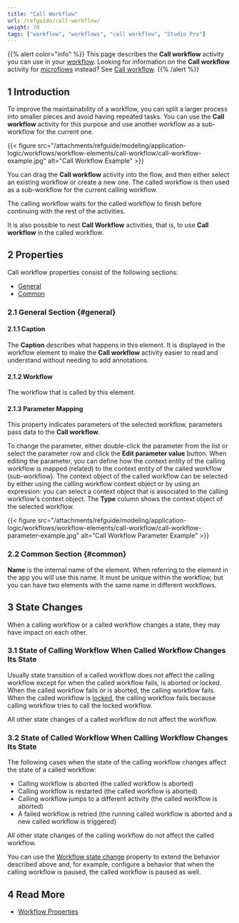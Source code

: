 ```yaml
---
title: "Call Workflow"
url: /refguide/call-workflow/
weight: 70
tags: ["workflow", "workflows", "call workflow", "Studio Pro"]
---
```


{{% alert color="info" %}}
This page describes the **Call workflow** activity you can use in your [workflow](/refguide/workflow-elements/). Looking for information on the **Call workflow** activity for [microflows](/refguide/workflow-activities/) instead? See [Call workflow](/refguide/workflow-call/).
{{% /alert %}}

## 1 Introduction

To improve the maintainability of a workflow, you can split a larger process into smaller pieces and avoid having repeated tasks. You can use the **Call workflow** activity for this purpose and use another workflow as a sub-workflow for the current one. 

{{< figure src="/attachments/refguide/modeling/application-logic/workflows/workflow-elements/call-workflow/call-workflow-example.jpg" alt="Call Workflow Example" >}}

You can drag the **Call workflow** activity into the flow, and then either select an existing workflow or create a new one. The called workflow is then used as a sub-workflow for the current calling workflow.   

The calling workflow waits for the called workflow to finish before continuing with the rest of the activities. 

It is also possible to nest **Call Workflow** activities, that is, to use **Call workflow** in the called workflow.

## 2 Properties

Call workflow properties consist of the following sections:

* [General](#general)
* [Common](#common)

### 2.1 General Section {#general}

#### 2.1.1 Caption

The **Caption** describes what happens in this element. It is displayed in the workflow element to make the **Call workflow** activity easier to read and understand without needing to add annotations.

#### 2.1.2 Workflow

The workflow that is called by this element.

#### 2.1.3 Parameter Mapping

This property indicates parameters of the selected workflow, parameters pass data to the **Call workflow**. 

To change the parameter, either double-click the parameter from the list or select the parameter row and click the **Edit parameter value** button. When editing the parameter, you can define how the context entity of the calling workflow is mapped (related) to the context entity of the called workflow (sub-workflow). The context object of the called workflow can be selected by either using the calling  workflow context object or by using an expression: you can select a context object that is associated to the calling workflow's context object. The **Type** column shows the context object of the selected workflow. 

{{< figure src="/attachments/refguide/modeling/application-logic/workflows/workflow-elements/call-workflow/call-workflow-parameter-example.jpg" alt="Call Workflow Parameter Example" >}}

### 2.2 Common Section {#common}

**Name** is the internal name of the element. When referring to the element in the app you will use this name. It must be unique within the workflow, but you can have two elements with the same name in different workflows.

## 3 State Changes

When a calling workflow or a called workflow changes a state, they may have impact on each other.

### 3.1 State of Calling Workflow When Called Workflow Changes Its State

Usually state transition of a called workflow does not affect the calling workflow except for when the called workflow fails, is aborted or locked. When the called workflow fails or is aborted, the calling workflow fails. When the called workflow is [locked](/refguide/lock-workflow/), the calling workflow fails because calling workflow tries to call the locked workflow.

All other state changes of a called workflow do not affect the workflow.

### 3.2 State of Called Workflow When Calling Workflow Changes Its State

The following cases when the state of the calling workflow changes affect the state of a called workflow:

* Calling workflow is aborted (the called workflow is aborted)
* Calling workflow is restarted (the called workflow is aborted)
* Calling workflow jumps to a different activity (the called workflow is aborted)
* A failed workflow is retried (the running called workflow is aborted and a new called workflow is triggered)

All other state changes of the calling workflow do not affect the called workflow.

You can use the [Workflow state change](/refguide/workflow-properties/#workflow-state-change) property to extend the behavior described above and, for example, configure a behavior that when the calling workflow is paused, the called workflow is paused as well.

## 4 Read More

* [Workflow Properties](/refguide/workflow-properties/)
